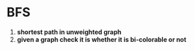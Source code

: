 # BFS
1. **shortest path in unweighted graph**
2. **given a graph check it is whether it is bi-colorable or not**